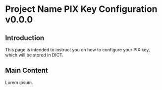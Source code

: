 # Project Name PIX Key Configuration v0.0.0

## Introduction
This page is intended to instruct you on how to configure your PIX key, which will be stored in DICT.

## Main Content
Lorem ipsum.
